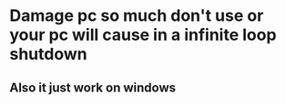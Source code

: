 # Damage pc so much don't use or your pc will cause in a infinite loop shutdown
## Also it just work on windows
